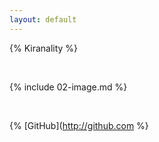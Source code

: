 ```yaml
---
layout: default
---
```


{% Kiranality %}

<br>

{% include 02-image.md %}

<br>

{% [GitHub](http://github.com %}

